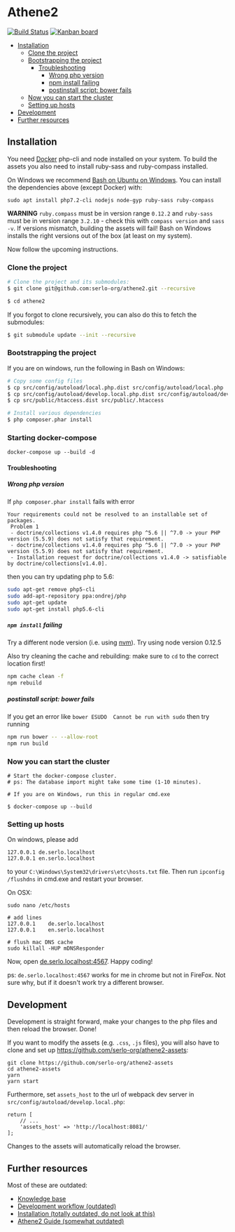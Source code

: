 # Athene2

[![Build Status](https://travis-ci.org/serlo-org/athene2.svg)](https://travis-ci.org/serlo-org/athene2) [![Kanban board](https://img.shields.io/badge/Kanban-board-brightgreen.svg)](https://github.com/serlo-org/athene2/projects/1)

<!-- START doctoc generated TOC please keep comment here to allow auto update -->
<!-- DON'T EDIT THIS SECTION, INSTEAD RE-RUN doctoc TO UPDATE -->


- [Installation](#installation)
  - [Clone the project](#clone-the-project)
  - [Bootstrapping the project](#bootstrapping-the-project)
    - [Troubleshooting](#troubleshooting)
      - [Wrong php version](#wrong-php-version)
      - [npm install failing](#npm-install-failing)
      - [postinstall script: bower fails](#postinstall-script-bower-fails)
  - [Now you can start the cluster](#now-you-can-start-the-cluster)
  - [Setting up hosts](#setting-up-hosts)
- [Development](#development)
- [Further resources](#further-resources)

<!-- END doctoc generated TOC please keep comment here to allow auto update -->

## Installation

You need [Docker](https://docs.docker.com/engine/installation/) php-cli and node installed on your system.
To build the assets you also need to install ruby-sass and ruby-compass installed.

On Windows we recommend [Bash on Ubuntu on Windows](https://msdn.microsoft.com/de-de/commandline/wsl/about). You can
install the dependencies above (except Docker) with:

```
sudo apt install php7.2-cli nodejs node-gyp ruby-sass ruby-compass
```

**WARNING** `ruby.compass` must be in version range `0.12.2` and `ruby-sass` must be in version range `3.2.10` - check this with
`compass version` and `sass -v`. If versions mismatch, building the assets will fail! Bash on Windows installs
the right versions out of the box (at least on my system).

Now follow the upcoming instructions.

### Clone the project

```sh
# Clone the project and its submodules:
$ git clone git@github.com:serlo-org/athene2.git --recursive

$ cd athene2
```

If you forgot to clone recursively, you can also do this to fetch the submodules:

```sh
$ git submodule update --init --recursive
```

### Bootstrapping the project

If you are on windows, run the following in Bash on Windows:

```sh
# Copy some config files
$ cp src/config/autoload/local.php.dist src/config/autoload/local.php
$ cp src/config/autoload/develop.local.php.dist src/config/autoload/develop.local.php
$ cp src/public/htaccess.dist src/public/.htaccess

# Install various dependencies
$ php composer.phar install
```

### Starting docker-compose

```
docker-compose up --build -d
```

#### Troubleshooting
##### Wrong php version
If `php composer.phar install` fails with error
```
Your requirements could not be resolved to an installable set of packages.
 Problem 1
 - doctrine/collections v1.4.0 requires php ^5.6 || ^7.0 -> your PHP version (5.5.9) does not satisfy that requirement.
 - doctrine/collections v1.4.0 requires php ^5.6 || ^7.0 -> your PHP version (5.5.9) does not satisfy that requirement.
 - Installation request for doctrine/collections v1.4.0 -> satisfiable by doctrine/collections[v1.4.0].
```
then you can try updating php to 5.6:

```sh
sudo apt-get remove php5-cli
sudo add-apt-repository ppa:ondrej/php
sudo apt-get update
sudo apt-get install php5.6-cli
```

##### `npm install` failing
Try a different node version (i.e. using [nvm](https://github.com/creationix/nvm)). Try using node version 0.12.5

Also try cleaning the cache and rebuilding:
make sure to `cd` to the correct location first!
```sh
npm cache clean -f
npm rebuild
```

##### postinstall script: bower fails
If you get an error like `bower ESUDO  Cannot be run with sudo` then try running
```sh
npm run bower -- --allow-root
npm run build
```

### Now you can start the cluster

```
# Start the docker-compose cluster.
# ps: The database import might take some time (1-10 minutes).

# If you are on Windows, run this in regular cmd.exe

$ docker-compose up --build
```

### Setting up hosts

On windows, please add

```
127.0.0.1 de.serlo.localhost
127.0.0.1 en.serlo.localhost
```

to your `C:\Windows\System32\drivers\etc\hosts.txt` file. Then run `ipconfig /flushdns` in cmd.exe and
restart your browser.

On OSX:

```
sudo nano /etc/hosts

# add lines
127.0.0.1    de.serlo.localhost
127.0.0.1    en.serlo.localhost

# flush mac DNS cache
sudo killall -HUP mDNSResponder
```

Now, open [de.serlo.localhost:4567](de.serlo.localhost:4567). Happy coding!

ps: `de.serlo.localhost:4567` works for me in chrome but not in FireFox. Not sure why, but if it doesn't work try
a different browser.

## Development

Development is straight forward, make your changes to the php files and then reload the browser. Done!

If you want to modify the assets (e.g. `.css`, `.js` files), you will also have to clone and set up https://github.com/serlo-org/athene2-assets:
```
git clone https://github.com/serlo-org/athene2-assets
cd athene2-assets
yarn
yarn start
```
Furthermore, set `assets_host` to the url of webpack dev server in `src/config/autoload/develop.local.php`:
```.php
return [
    // ...
    'assets_host' => 'http://localhost:8081/'
];
```
Changes to the assets will automatically reload the browser.

## Further resources

Most of these are outdated:

* [Knowledge base](https://github.com/serlo-org/athene2/wiki/Knowledge-base)
* [Development workflow (outdated)](https://github.com/serlo-org/athene2/wiki/Development-workflow)
* [Installation (totally outdated, do not look at this)](https://github.com/serlo-org/athene2/wiki/Installation)
* [Athene2 Guide (somewhat outdated)](https://serlo-org.github.io/athene2-guide/)
